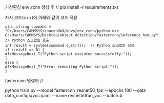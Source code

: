 가상환경 env_rcnn 생성 후 //
pip install -r requirements.txt

자사 코드(c++)에 아래와 같이 코드 적용

	std::string command = "C:/Users/CAMMSYS/anaconda3/envs/env_rcnn/python.exe C:/Users/CAMMSYS/Desktop/object_detection/fasterrcnn/inference_hsm.py";
	// Python 스크립트 호출
	int result = system(command.c_str());  // Python 스크립트 실행
	if (result == 0) {
	AfxMessageBox(_T("Python script executed successfully."));
	}
	else {
	AfxMessageBox(_T("Error executing Python script."));
	}


fasterrcnn 명령어 //

python train.py --model fasterrcnn_resnet50_fpn --epochs 100 --data data_configs/voc.yaml --name resnet50fpn_voc --batch 4
